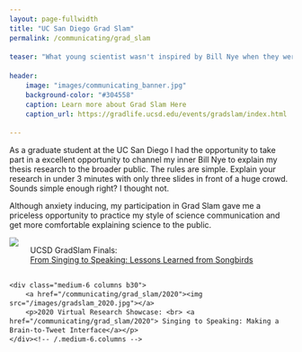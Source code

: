 ```yaml
---
layout: page-fullwidth
title: "UC San Diego Grad Slam"
permalink: /communicating/grad_slam

teaser: "What young scientist wasn't inspired by Bill Nye when they were a kid?"

header:
    image: "images/communicating_banner.jpg"
    background-color: "#304558"
    caption: Learn more about Grad Slam Here
    caption_url: https://gradlife.ucsd.edu/events/gradslam/index.html

---
```

As a graduate student at the UC San Diego I had the opportunity to take part in a excellent opportunity to channel my inner Bill Nye to explain my thesis research to the broader public. The rules are simple. Explain your research in under 3 minutes with only three slides in front of a huge crowd. Sounds simple enough right? I thought not.

Although anxiety inducing, my participation in Grad Slam gave me a priceless opportunity to practice my style of science communication and get more comfortable explaining science to the public.

<div class="row t60">
    <div class="medium-6 columns b30">
        <a href= "/communicating/grad_slam/2018"><img src="/images/gradslam_2018_horizontal.jpg"></a>
        <p>UCSD GradSlam Finals: <br> <a href="/communicating/grad_slam/2018">From Singing to Speaking: Lessons Learned from Songbirds
</a></p>
    </div><!-- /.medium-6.columns -->

    <div class="medium-6 columns b30">
        <a href="/communicating/grad_slam/2020"><img src="/images/gradslam_2020.jpg"></a>
        <p>2020 Virtual Research Showcase: <br> <a href="/communicating/grad_slam/2020"> Singing to Speaking: Making a Brain-to-Tweet Interface</a></p>
    </div><!-- /.medium-6.columns -->
</div><!-- /.row -->
